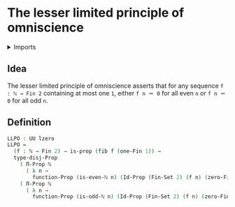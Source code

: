 #  The lesser limited principle of omniscience

<details><summary>Imports</summary>
```agda
module foundation.lesser-limited-principle-of-omniscience where
open import elementary-number-theory.divisibility-natural-numbers
open import elementary-number-theory.natural-numbers
open import foundation.disjunction
open import foundation.fibers-of-maps
open import foundation.propositions
open import foundation.sets
open import foundation.universe-levels
open import univalent-combinatorics.standard-finite-types
```
</details>

## Idea

The lesser limited principle of omniscience asserts that for any sequence `f : ℕ → Fin 2` containing at most one `1`, either `f n ＝ 0` for all even `n` or `f n ＝ 0` for all odd `n`.

## Definition

```agda
LLPO : UU lzero
LLPO =
  (f : ℕ → Fin 2) → is-prop (fib f (one-Fin 1)) →
  type-disj-Prop
    ( Π-Prop ℕ
      ( λ n →
        function-Prop (is-even-ℕ n) (Id-Prop (Fin-Set 2) (f n) (zero-Fin 1))))
    ( Π-Prop ℕ
      ( λ n →
        function-Prop (is-odd-ℕ n) (Id-Prop (Fin-Set 2) (f n) (zero-Fin 1))))
```
